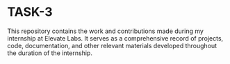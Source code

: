 # TASK-3
This repository contains the work and contributions made during my internship at Elevate Labs. It serves as a comprehensive record of projects, code, documentation, and other relevant materials developed throughout the duration of the internship.
